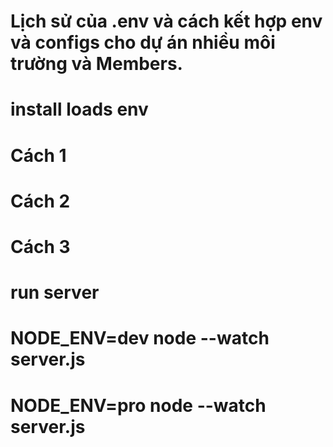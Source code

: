 # Lịch sử của .env và cách kết hợp env và configs cho dự án nhiều môi trường và Members.

# install loads env

# Cách 1

# Cách 2

# Cách 3

# run server

# NODE_ENV=dev node --watch server.js

# NODE_ENV=pro node --watch server.js
